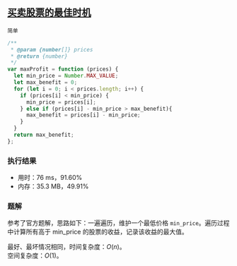 ## [买卖股票的最佳时机](https://leetcode-cn.com/problems/best-time-to-buy-and-sell-stock/)

`简单`

```js
/**
 * @param {number[]} prices
 * @return {number}
 */
var maxProfit = function (prices) {
  let min_price = Number.MAX_VALUE;
  let max_benefit = 0;
  for (let i = 0; i < prices.length; i++) {
    if (prices[i] < min_price) {
      min_price = prices[i];
    } else if (prices[i] - min_price > max_benefit){
      max_benefit = prices[i] - min_price;
    }
  }
  return max_benefit;
};
```

### 执行结果
- 用时：76 ms，91.60%
- 内存：35.3 MB，49.91%

### 题解
参考了官方题解，思路如下：一遍遍历，维护一个最低价格 `min_price`。遍历过程中计算所有高于 min_price 的股票的收益，记录该收益的最大值。


最好、最坏情况相同，时间复杂度：$O(n)$。  
空间复杂度：$O(1)$。  

